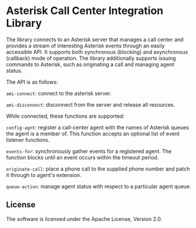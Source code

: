# Asterisk Call Center Integration Library

The library connects to an Asterisk server that manages a call center and provides a stream of interesting Asterisk events through an easily accessible API. It supports both synchronous (blocking) and asynchronous (callback) mode of operation. The library additionally supports issuing commands to Asterisk, such as originating a call and managing agent status.

The API is as follows:

`ami-connect`: connect to the asterisk server.

`ami-disconnect`: disconnect from the server and release all resources.

While connected, these functions are supported:

`config-agnt`: register a call-center agent with the names of Asterisk queues the agent is a member of. This function accepts an optional list of event listener functions.

`events-for`: synchronously gather events for a registered agent. The function blocks until an event occurs within the timeout period.

`originate-call`: place a phone call to the supplied phone number and patch it through to agent's extension.

`queue-action`: manage agent status with respect to a particular agent queue.


## License

The software is licensed under the Apache License, Version 2.0.